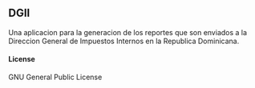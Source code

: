 ## DGII

Una aplicacion para la generacion de los reportes que son enviados a la Direccion General de Impuestos Internos en la Republica Dominicana.

#### License

GNU General Public License